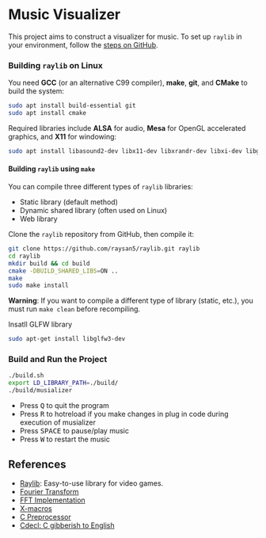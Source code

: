 # Music Visualizer

This project aims to construct a visualizer for music. To set up `raylib` in your environment, follow the [steps on GitHub](https://github.com/raysan5/raylib).

### Building `raylib` on Linux

You need **GCC** (or an alternative C99 compiler), **make**, **git**, and **CMake** to build the system:

```bash
sudo apt install build-essential git
sudo apt install cmake
```

Required libraries include **ALSA** for audio, **Mesa** for OpenGL accelerated graphics, and **X11** for windowing:

```bash
sudo apt install libasound2-dev libx11-dev libxrandr-dev libxi-dev libgl1-mesa-dev libglu1-mesa-dev libxcursor-dev libxinerama-dev libwayland-dev libxkbcommon-dev
```

#### Building `raylib` using `make`

You can compile three different types of `raylib` libraries:
- Static library (default method)
- Dynamic shared library (often used on Linux)
- Web library

Clone the `raylib` repository from GitHub, then compile it:

```bash
git clone https://github.com/raysan5/raylib.git raylib
cd raylib
mkdir build && cd build
cmake -DBUILD_SHARED_LIBS=ON ..
make
sudo make install
```

**Warning**: If you want to compile a different type of library (static, etc.), you must run `make clean` before recompiling.

Insatll GLFW library
```bash
sudo apt-get install libglfw3-dev
```
### Build and Run the Project

```bash
./build.sh
export LD_LIBRARY_PATH=./build/
./build/musializer
```

- Press <kbd>Q</kbd> to quit the program
- Press <kbd>R</kbd> to hotreload if you make changes in plug in code during execution of musializer
- Press <kbd>SPACE</kbd> to pause/play music
- Press <kbd>W</kbd> to restart the music

## References

- [Raylib](https://www.raylib.com/): Easy-to-use library for video games.
- [Fourier Transform](https://github.com/realsanjeev/Music-gerne-classification-using-deep-learning/wiki/Fourier-Transform)
- [FFT Implementation](https://rosettacode.org/wiki/Fast_Fourier_transform#Python)
- [X-macros](https://en.wikipedia.org/wiki/X_macro)
- [C Preprocessor](https://en.wikipedia.org/wiki/C_preprocessor)
- [Cdecl: C gibberish to English](https://cdecl.org/?q=float+%28*fs%29%5B2%5D)

